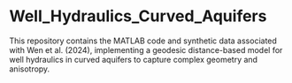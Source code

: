 # Well_Hydraulics_Curved_Aquifers
This repository contains the MATLAB code and synthetic data associated with Wen et al. (2024), implementing a geodesic distance-based model for well hydraulics in curved aquifers to capture complex geometry and anisotropy.
